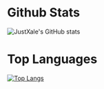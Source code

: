 # Github Stats
![JustXale's GitHub stats](https://github-readme-stats.vercel.app/api?username=mrolegtitov&show_icons=true&theme=radical)
# Top Languages 
[![Top Langs](https://github-readme-stats.vercel.app/api/top-langs/?username=mrolegtitov&langs_count=8)](https://github.com/anuraghazra/github-readme-stats)
